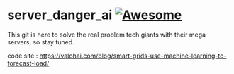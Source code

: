 # server_danger_ai [![Awesome](https://cdn.jsdelivr.net/gh/sindresorhus/awesome@d7305f38d29fed78fa85652e3a63e154dd8e8829/media/badge.svg)](https://github.com/sindresorhus/awesome#readme)
This git is here to solve the real problem tech giants with their mega servers, so stay tuned. 

code site : https://valohai.com/blog/smart-grids-use-machine-learning-to-forecast-load/
